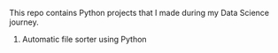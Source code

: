 This repo contains Python projects that I made during my Data Science journey. 
1. Automatic file sorter using Python
